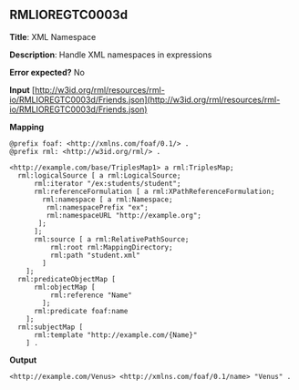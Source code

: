 ## RMLIOREGTC0003d

**Title**: XML Namespace

**Description**: Handle XML namespaces in expressions

**Error expected?** No

**Input**
 [http://w3id.org/rml/resources/rml-io/RMLIOREGTC0003d/Friends.json](http://w3id.org/rml/resources/rml-io/RMLIOREGTC0003d/Friends.json)

**Mapping**
```
@prefix foaf: <http://xmlns.com/foaf/0.1/> .
@prefix rml: <http://w3id.org/rml/> .

<http://example.com/base/TriplesMap1> a rml:TriplesMap;
  rml:logicalSource [ a rml:LogicalSource;
      rml:iterator "/ex:students/student";
      rml:referenceFormulation [ a rml:XPathReferenceFormulation;
        rml:namespace [ a rml:Namespace;
         rml:namespacePrefix "ex";
         rml:namespaceURL "http://example.org";
       ];
      ];
      rml:source [ a rml:RelativePathSource;
          rml:root rml:MappingDirectory;
          rml:path "student.xml"
        ]
    ];
  rml:predicateObjectMap [
      rml:objectMap [
          rml:reference "Name"
        ];
      rml:predicate foaf:name
    ];
  rml:subjectMap [
      rml:template "http://example.com/{Name}"
    ] .

```

**Output**
```
<http://example.com/Venus> <http://xmlns.com/foaf/0.1/name> "Venus" .


```

